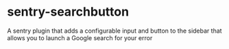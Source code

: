 sentry-searchbutton
===================

A sentry plugin that adds a configurable input and button to the sidebar that allows you to launch a Google search for your error